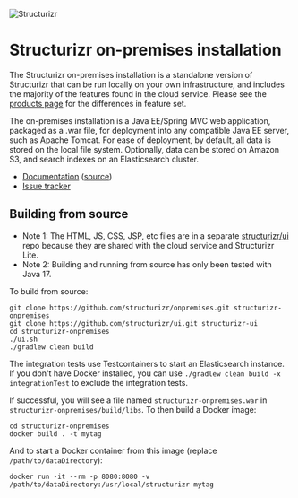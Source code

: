 ![Structurizr](https://static.structurizr.com/img/structurizr-banner.png)

# Structurizr on-premises installation

The Structurizr on-premises installation is a standalone version of Structurizr that can be run locally on your own infrastructure, and includes the majority of the features found in the cloud service. Please see the [products page](https://structurizr.com/products) for the differences in feature set.

The on-premises installation is a Java EE/Spring MVC web application, packaged as a .war file, for deployment into any compatible Java EE server, such as Apache Tomcat.
For ease of deployment, by default, all data is stored on the local file system. Optionally, data can be stored on Amazon S3, and search indexes on an Elasticsearch cluster.

- [Documentation](https://structurizr.com/share/18571/documentation) ([source](docs))
- [Issue tracker](https://github.com/structurizr/onpremises/issues)

## Building from source

- Note 1: The HTML, JS, CSS, JSP, etc files are in a separate [structurizr/ui](https://github.com/structurizr/ui) repo because they are shared with the cloud service and Structurizr Lite.
- Note 2: Building and running from source has only been tested with Java 17.

To build from source:

```
git clone https://github.com/structurizr/onpremises.git structurizr-onpremises
git clone https://github.com/structurizr/ui.git structurizr-ui
cd structurizr-onpremises
./ui.sh
./gradlew clean build
```

The integration tests use Testcontainers to start an Elasticsearch instance. If you don't have Docker installed, you can use
`./gradlew clean build -x integrationTest` to exclude the integration tests.


If successful, you will see a file named `structurizr-onpremises.war` in `structurizr-onpremises/build/libs`.
To then build a Docker image:

```
cd structurizr-onpremises
docker build . -t mytag
```

And to start a Docker container from this image (replace `/path/to/dataDirectory`):

```
docker run -it --rm -p 8080:8080 -v /path/to/dataDirectory:/usr/local/structurizr mytag
```